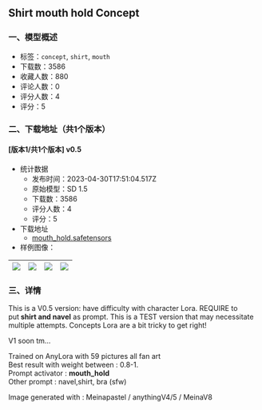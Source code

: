 ## Shirt mouth hold Concept
### 一、模型概述

- 标签：`concept`, `shirt`, `mouth`
- 下载数：3586
- 收藏人数：880
- 评论人数：0
- 评分人数：4
- 评分：5

### 二、下载地址（共1个版本）

#### [版本1/共1个版本] v0.5

- 统计数据
  - 发布时间：2023-04-30T17:51:04.517Z
  - 原始模型：SD 1.5
  - 下载数：3586
  - 评分人数：4
  - 评分：5
- 下载地址
  - [mouth_hold.safetensors](https://civitai.com/api/download/models/59090)
- 样例图像：

| <img src="https://image.civitai.com/xG1nkqKTMzGDvpLrqFT7WA/d54aef20-dce5-4e5a-3db1-1af520b47d00/width=450/644242.jpeg" /> | <img src="https://image.civitai.com/xG1nkqKTMzGDvpLrqFT7WA/9a81c693-3211-4a1b-f3ec-f6519fa24800/width=450/644241.jpeg" /> | <img src="https://image.civitai.com/xG1nkqKTMzGDvpLrqFT7WA/3915f4e9-f824-4d5f-103f-f852796b9800/width=450/644244.jpeg" /> | <img src="https://image.civitai.com/xG1nkqKTMzGDvpLrqFT7WA/8d3ab342-7bf6-4f8f-635e-29eed1e9c700/width=450/644245.jpeg" /> |
| ---- | ---- | ---- | ---- |


### 三、详情
<p>This is a V0.5 version: have difficulty with character Lora. REQUIRE to put<strong> shirt and navel</strong> as prompt. This is a TEST version that may necessitate multiple attempts. Concepts Lora are a bit tricky to get right!</p><p>V1 soon tm...</p><p></p><p>Trained on AnyLora with 59 pictures all fan art<br />Best result with weight between : 0.8-1.<br />Prompt activator : <strong>mouth_hold</strong><br />Other prompt : navel,shirt, bra (sfw)</p><p>Image generated with : Meinapastel / anythingV4/5 / MeinaV8</p><p></p>